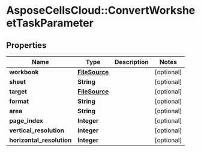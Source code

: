 # AsposeCellsCloud::ConvertWorksheetTaskParameter

## Properties
Name | Type | Description | Notes
------------ | ------------- | ------------- | -------------
**workbook** | [**FileSource**](FileSource.md) |  | [optional] 
**sheet** | **String** |  | [optional] 
**target** | [**FileSource**](FileSource.md) |  | [optional] 
**format** | **String** |  | [optional] 
**area** | **String** |  | [optional] 
**page_index** | **Integer** |  | [optional] 
**vertical_resolution** | **Integer** |  | [optional] 
**horizontal_resolution** | **Integer** |  | [optional] 


